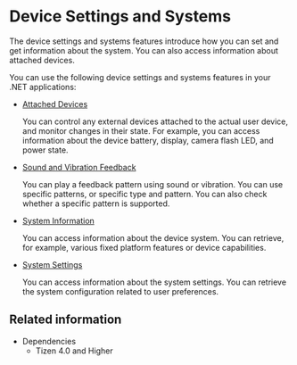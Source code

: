 # Device Settings and Systems


The device settings and systems features introduce how you can set and get information about the system. You can also access information about attached devices.

You can use the following device settings and systems features in your .NET applications:

-   [Attached Devices](attached-devices.md)

    You can control any external devices attached to the actual user device, and monitor changes in their state. For example, you can access information about the device battery, display, camera flash LED, and power state.

-   [Sound and Vibration Feedback](feedback.md)

    You can play a feedback pattern using sound or vibration. You can use specific patterns, or specific type and pattern. You can also check whether a specific pattern is supported.

-   [System Information](system.md)

    You can access information about the device system. You can retrieve, for example, various fixed platform features or device capabilities.

-   [System Settings](settings.md)

    You can access information about the system settings. You can retrieve the system configuration related to user preferences.

## Related information
* Dependencies
  -   Tizen 4.0 and Higher

